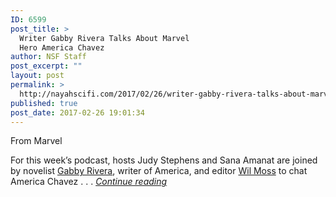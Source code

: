 ```yaml
---
ID: 6599
post_title: >
  Writer Gabby Rivera Talks About Marvel
  Hero America Chavez
author: NSF Staff
post_excerpt: ""
layout: post
permalink: >
  http://nayahscifi.com/2017/02/26/writer-gabby-rivera-talks-about-marvel-hero-america-chavez/
published: true
post_date: 2017-02-26 19:01:34
---
```

From Marvel

For this week’s podcast, hosts Judy Stephens and Sana Amanat are joined by novelist <a href="https://twitter.com/QuirkyRican">Gabby Rivera</a>, writer of America, and editor <a href="https://twitter.com/Wil_Moss">Wil Moss</a> to chat America Chavez . . . <a href="https://news.marvel.com/more-marvel/60311/america-women-marvel/"><em>Continue reading</em></a>